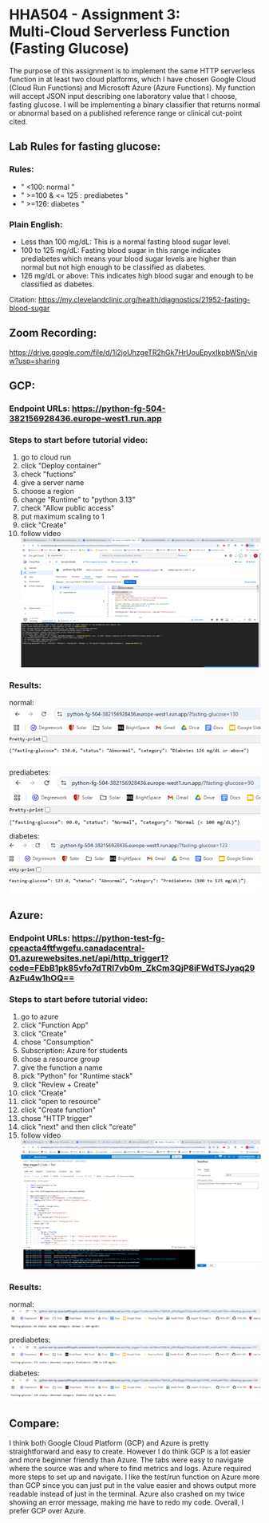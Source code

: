 # HHA504 - Assignment 3: Multi‑Cloud Serverless Function (Fasting Glucose)
The purpose of this assignment is to implement the same HTTP serverless function in at least two cloud platforms, which I have chosen Google Cloud (Cloud Run Functions) and Microsoft Azure (Azure Functions). My function will accept JSON input describing one laboratory value that I choose, fasting glucose. I will be implementing a binary classifier that returns normal or abnormal based on a published reference range or clinical cut-point cited.

## Lab Rules for fasting glucose:
### Rules:
- " <100: normal "
- " >=100 & <= 125 : prediabetes "
- " >=126: diabetes "

### Plain English:
- Less than 100 mg/dL: This is a normal fasting blood sugar level.
- 100 to 125 mg/dL: Fasting blood sugar in this range indicates prediabetes which means your blood sugar levels are higher than normal but not high enough to be classified as diabetes.
- 126 mg/dL or above: This indicates high blood sugar and enough to be classified as diabetes.

Citation: https://my.clevelandclinic.org/health/diagnostics/21952-fasting-blood-sugar

## Zoom Recording:
https://drive.google.com/file/d/1i2joUhzgeTR2hGk7HrUouEpyxIkpbWSn/view?usp=sharing

## GCP:
### Endpoint URLs: https://python-fg-504-382156928436.europe-west1.run.app

### Steps to start before tutorial video:
1. go to cloud run
2. click "Deploy container"
3. check "fuctions"
4. give a server name
5. choose a region
6. change "Runtime" to "python 3.13"
7. check "Allow public access"
8. put maximum scaling to 1
9. click "Create" 
10. follow video
![screenshot](gcp/images/gcp_test.png)

### Results:
normal:\
![screenshot](gcp/images/gcp_web.png) \
prediabetes:\
![screenshot](gcp/images/gcp_web2.png)\
diabetes:\
![screenshot](gcp/images/gcp_web3.png)

## Azure:
### Endpoint URLs: https://python-test-fg-cpeacta4ftfwgefu.canadacentral-01.azurewebsites.net/api/http_trigger1?code=FEbB1pk85vfo7dTRI7vb0m_ZkCm3QjP8iFWdTSJyaq29AzFu4w1hOQ==

###  Steps to start before tutorial video:
1. go to azure
2. click "Function App"
3. click "Create"
4. chose "Consumption"
5. Subscription: Azure for students
6. chose a resource group
7. give the function a name
8. pick "Python" for "Runtime stack" 
9. click "Review + Create"
10. click "Create"
11. click "open to resource"
12. click "Create function"
13. chose "HTTP trigger"
14. click "next" and then click "create"
15. follow video
![screenshot](azure/images/azure_test.png)

### Results:
normal:\
![screenshot](azure/images/azure_web.png)\
prediabetes:\
![screenshot](azure/images/azure_web2.png)\
diabetes:\
![screenshot](azure/images/azure_web3.png)

## Compare:
I think both Google Cloud Platform (GCP) and Azure is pretty straightforward and easy to create. However I do think GCP is a lot easier and more beginner friendly than Azure. The tabs were easy to navigate where the source was and where to find metrics and logs. Azure required more steps to set up and navigate. I like the test/run function on Azure more than GCP since you can just put in the value easier and shows output more readable instead of just in the terminal. Azure also crashed on my twice showing an error message, making me have to redo my code. Overall, I prefer GCP over Azure.
